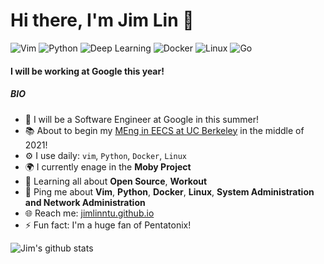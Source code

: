 # Hi there, I'm Jim Lin 👋

![Vim](https://img.shields.io/badge/Vim-Expert-orange)
![Python](https://img.shields.io/badge/Python-Expert-blue)
![Deep Learning](https://img.shields.io/badge/DeepLearning-Expert-brightgreen)
![Docker](https://img.shields.io/badge/Docker-Expert-yellow)
![Linux](https://img.shields.io/badge/Linux-Expert-brightgreen)
![Go](https://img.shields.io/badge/Go-Intermediate-informational)

#### I will be working at Google this year!

##### BIO

- 🏢 I will be a Software Engineer at Google in this summer!
- 📚 About to begin my [MEng in EECS at UC Berkeley](https://eecs.berkeley.edu/academics/graduate/industry-programs/meng) in the middle of 2021!
- ⚙️  I use daily: `vim`, `Python`, `Docker`, `Linux`
- 🌍 I currently enage in the **Moby Project**
- 🌱 Learning all about **Open Source**, **Workout**
- 💬 Ping me about **Vim**, **Python**, **Docker**, **Linux**, **System Administration and Network Administration**
- 🌐 Reach me: [jimlinntu.github.io](https://jimlinntu.github.io/)
- ⚡️ Fun fact: I'm a huge fan of Pentatonix!

![Jim's github stats](https://github-readme-stats.vercel.app/api?username=jimlinntu&show_icons=true&hide_border=true&theme=gruvbox)
